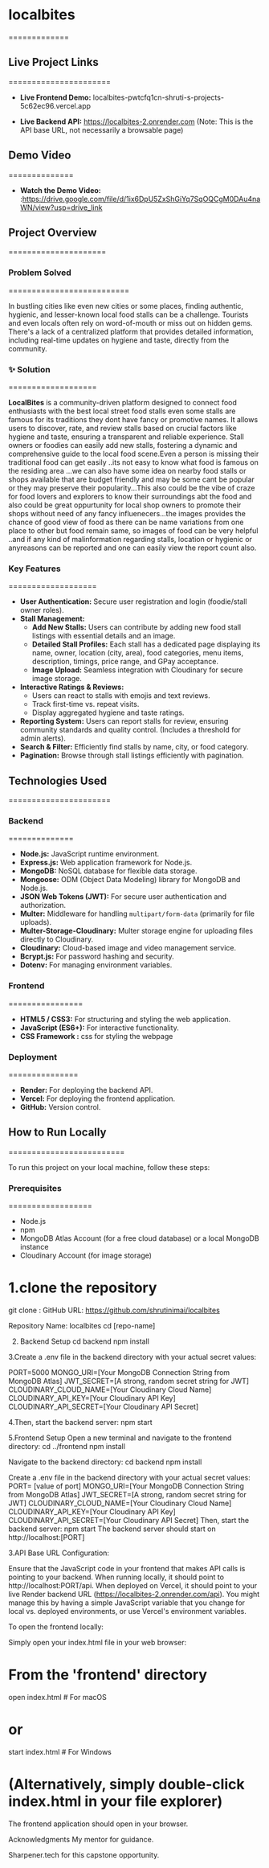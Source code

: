 # localbites
=============
## Live Project Links
======================

* **Live Frontend Demo:** localbites-pwtcfq1cn-shruti-s-projects-5c62ec96.vercel.app

* **Live Backend API:** https://localbites-2.onrender.com
(Note: This is the API base URL, not necessarily a browsable page)

## Demo Video
==============

* **Watch the Demo Video:** :https://drive.google.com/file/d/1ix6DpU5ZxShGiYq7SqOQCgM0DAu4naWN/view?usp=drive_link


## Project Overview
=====================

### Problem Solved
==========================

In bustling cities like even new cities or some places, finding authentic, hygienic, and lesser-known local food stalls can be a challenge. Tourists and even locals often rely on word-of-mouth or miss out on hidden gems. There's a lack of a centralized platform that provides detailed information, including real-time updates on hygiene and taste, directly from the community.

### ✨ Solution
===================

**LocalBites** is a community-driven platform designed to connect food enthusiasts with the best local street food stalls even some stalls are famous for its traditions they dont have fancy or promotive names. It allows users to discover, rate, and review stalls based on crucial factors like hygiene and taste, ensuring a transparent and reliable experience. Stall owners or foodies can easily add new stalls, fostering a dynamic and comprehensive guide to the local food scene.Even a person is missing their traditional food can get easily ..its not easy to know what food is famous on the residing area ...we can also have some idea on nearby food stalls or shops available that are budget friendly and may be some cant be popular or they may preserve their popularity...This also could be  the vibe of craze for food lovers and explorers to know their surroundings abt the food and also could be great oppurtunity for local shop owners to promote their shops without need of any fancy influenecers...the images provides the chance of good view of food as there can be name variations from one place to other but food remain same, so images of food  can be very helpful ..and if any kind of malinformation regarding stalls, location or hygienic or anyreasons  can be reported and one can easily view the report count also.
 
###  Key Features
===================

* **User Authentication:** Secure user registration and login (foodie/stall owner roles).
* **Stall Management:**
    * **Add New Stalls:** Users can contribute by adding new food stall listings with essential details and an image.
    * **Detailed Stall Profiles:** Each stall has a dedicated page displaying its name, owner, location (city, area), food categories, menu items, description, timings, price range, and GPay acceptance.
    * **Image Upload:** Seamless integration with Cloudinary for secure image storage.
* **Interactive Ratings & Reviews:**
    * Users can react to stalls with emojis and text reviews.
    * Track first-time vs. repeat visits.
    * Display aggregated hygiene and taste ratings.
* **Reporting System:** Users can report stalls for review, ensuring community standards and quality control. (Includes a threshold for admin alerts).
* **Search & Filter:** Efficiently find stalls by name, city, or food category.
* **Pagination:** Browse through stall listings efficiently with pagination.

## Technologies Used
======================

### Backend
==============
* **Node.js:** JavaScript runtime environment.
* **Express.js:** Web application framework for Node.js.
* **MongoDB:** NoSQL database for flexible data storage.
* **Mongoose:** ODM (Object Data Modeling) library for MongoDB and Node.js.
* **JSON Web Tokens (JWT):** For secure user authentication and authorization.
* **Multer:** Middleware for handling `multipart/form-data` (primarily for file uploads).
* **Multer-Storage-Cloudinary:** Multer storage engine for uploading files directly to Cloudinary.
* **Cloudinary:** Cloud-based image and video management service.
* **Bcrypt.js:** For password hashing and security.
* **Dotenv:** For managing environment variables.

### Frontend
================

* **HTML5 / CSS3:** For structuring and styling the web application.
* **JavaScript (ES6+):** For interactive functionality.
* **CSS Framework :** css for styling the webpage

### Deployment
===============
* **Render:** For deploying the backend API.
* **Vercel:** For deploying the frontend application.
* **GitHub:** Version control.

## How to Run Locally
=========================

To run this project on your local machine, follow these steps:

### Prerequisites
==================

* Node.js
* npm 
* MongoDB Atlas Account (for a free cloud database) or a local MongoDB instance
* Cloudinary Account (for image storage)

### 
1.clone the repository
===========================

git clone : GitHub URL: https://github.com/shrutinimai/localbites

Repository Name: localbites
cd [repo-name]

2. Backend Setup
cd backend
npm install

3.Create a .env file in the backend directory with your actual secret values:

PORT=5000
MONGO_URI=[Your MongoDB Connection String from MongoDB Atlas]
JWT_SECRET=[A strong, random secret string for JWT]
CLOUDINARY_CLOUD_NAME=[Your Cloudinary Cloud Name]
CLOUDINARY_API_KEY=[Your Cloudinary API Key]
CLOUDINARY_API_SECRET=[Your Cloudinary API Secret]

4.Then, start the backend server:
npm start

5.Frontend Setup
Open a new terminal and navigate to the frontend directory:
cd ../frontend
npm install

Navigate to the backend directory:
cd backend
npm install

Create a .env file in the backend directory with your actual secret values:
PORT= [value of port]
MONGO_URI=[Your MongoDB Connection String from MongoDB Atlas]
JWT_SECRET=[A strong, random secret string for JWT]
CLOUDINARY_CLOUD_NAME=[Your Cloudinary Cloud Name]
CLOUDINARY_API_KEY=[Your Cloudinary API Key]
CLOUDINARY_API_SECRET=[Your Cloudinary API Secret]
Then, start the backend server:
npm start
The backend server should start on http://localhost:[PORT]


3.API Base URL Configuration:

Ensure that the JavaScript code in your frontend that makes API calls is pointing to your backend. When running locally, it should point to http://localhost:PORT/api. When deployed on Vercel, it should point to your live Render backend URL (https://localbites-2.onrender.com/api). You might manage this by having a simple JavaScript variable that you change for local vs. deployed environments, or use Vercel's environment variables.

To open the frontend locally:

Simply open your index.html file in your web browser:

# From the 'frontend' directory
open index.html  # For macOS
# or
start index.html # For Windows
# (Alternatively, simply double-click index.html in your file explorer)
The frontend application should open in your browser.


Acknowledgments
My mentor for guidance.

Sharpener.tech for this capstone opportunity.


